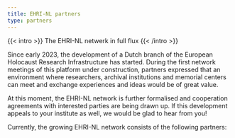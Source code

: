 ```yaml
---
title: EHRI-NL partners
type: partners
---
```


{{< intro >}}
The EHRI-NL netwerk in full flux
{{< /intro >}}



Since early 2023, the development of a Dutch branch of the European Holocaust Research Infrastructure has started. During the first network meetings of this platform under construction, partners expressed that an environment where researchers, archival institutions and memorial centers can meet and exchange experiences and ideas would be of great value.

At this moment, the EHRI-NL network is further formalised and cooperation agreements with interested parties are being drawn up. If this development appeals to your institute as well, we would be glad to hear from you!

Currently, the growing EHRI-NL network consists of the following partners:
